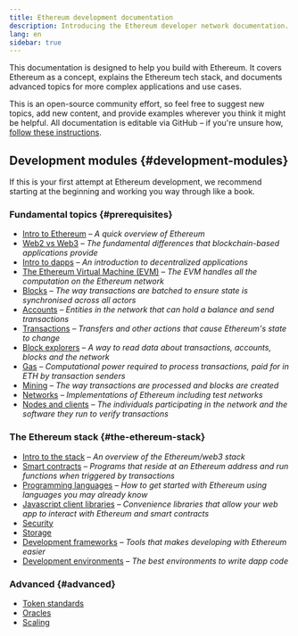 ```yaml
---
title: Ethereum development documentation
description: Introducing the Ethereum developer network documentation.
lang: en
sidebar: true
---
```


This documentation is designed to help you build with Ethereum. It covers Ethereum as a concept, explains the Ethereum tech stack, and documents advanced topics for more complex applications and use cases.

This is an open-source community effort, so feel free to suggest new topics, add new content, and provide examples wherever you think it might be helpful. All documentation is editable via GitHub – if you're unsure how, [follow these instructions](https://github.com/ethereum/ethereum-org-website/blob/dev/README.md).

## Development modules {#development-modules}

If this is your first attempt at Ethereum development, we recommend starting at the beginning and working you way through like a book.

### Fundamental topics {#prerequisites}

- [Intro to Ethereum](/developers/docs/intro-to-ethereum/) _– A quick overview of Ethereum_
- [Web2 vs Web3](/developers/docs/web2-vs-web3/) _– The fundamental differences that blockchain-based applications provide_
- [Intro to dapps](/developers/docs/dapps/) _– An introduction to decentralized applications_
- [The Ethereum Virtual Machine (EVM)](/developers/docs/evm/) _– The EVM handles all the computation on the Ethereum network_
- [Blocks](/developers/docs/blocks/) _– The way transactions are batched to ensure state is synchronised across all actors_
- [Accounts](/developers/docs/accounts/) _– Entities in the network that can hold a balance and send transactions_
- [Transactions](/developers/docs/transactions/) _– Transfers and other actions that cause Ethereum's state to change_
- [Block explorers](/developers/docs/block-explorers/) _– A way to read data about transactions, accounts, blocks and the network_
- [Gas](/developers/docs/gas/) _– Computational power required to process transactions, paid for in ETH by transaction senders_
- [Mining](/developers/docs/mining/) _– The way transactions are processed and blocks are created_
- [Networks](/developers/docs/networks/) _– Implementations of Ethereum including test networks_
- [Nodes and clients](/developers/docs/nodes-and-clients/) _– The individuals participating in the network and the software they run to verify transactions_

### The Ethereum stack {#the-ethereum-stack}

- [Intro to the stack](/developers/docs/ethereum-stack/) _– An overview of the Ethereum/web3 stack_
- [Smart contracts](/developers/docs/smart-contracts/) _– Programs that reside at an Ethereum address and run functions when triggered by transactions_
- [Programming languages](/developers/docs/programming-languages/) _– How to get started with Ethereum using languages you may already know_
- [Javascript client libraries](/developers/docs/apis/javascript/) _– Convenience libraries that allow your web app to interact with Ethereum and smart contracts_
- [Security](/developers/docs/security/)
- [Storage](/developers/docs/storage/)
- [Development frameworks](/developers/docs/development-frameworks/) _– Tools that makes developing with Ethereum easier_
- [Development environments](/developers/docs/IDEs/) _– The best environments to write dapp code_

### Advanced {#advanced}

- [Token standards](/developers/docs/tokens/)
- [Oracles](/deveopers/docs/oracles/)
- [Scaling](/developers/docs/scaling/)
